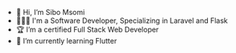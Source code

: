 - 👋 Hi, I’m Sibo Msomi
- 👨🏾‍💻 I'm a Software Developer, Specializing in Laravel and Flask
- 🏆 I’m a certified Full Stack Web Developer
- 🌱 I’m currently learning Flutter

<!---
RealBenihime/RealBenihime is a ✨ special ✨ repository because its `README.md` (this file) appears on your GitHub profile.
You can click the Preview link to take a look at your changes.
--->
